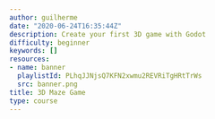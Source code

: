 ```yaml
---
author: guilherme
date: "2020-06-24T16:35:44Z"
description: Create your first 3D game with Godot
difficulty: beginner
keywords: []
resources:
- name: banner
  playlistId: PLhqJJNjsQ7KFN2xwmu2REVRiTgHRtTrWs
  src: banner.png
title: 3D Maze Game
type: course
---
```


